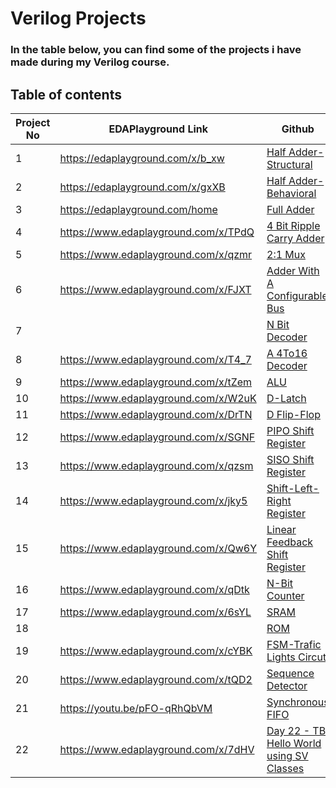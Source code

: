 # Verilog Projects

### In the table below, you can find some of the projects i have made during my Verilog course.


## Table of contents
| Project No | EDAPlayground Link | Github |
| --- | ---- | ---- |
| 1 | https://edaplayground.com/x/b_xw | [Half Adder-Structural ](https://github.com/idanhagai5/Verilog-HDL-Fundamentals-for-Digital-Design-and-Verification/tree/main/Project1)                                |
| 2 | https://edaplayground.com/x/gxXB | [Half Adder-Behavioral ](https://github.com/idanhagai5/Verilog-HDL-Fundamentals-for-Digital-Design-and-Verification/tree/main/Project2)        |
| 3 | https://edaplayground.com/home | [Full Adder](https://github.com/idanhagai5/Verilog-HDL-Fundamentals-for-Digital-Design-and-Verification/tree/main/Project3)                     |
| 4 | https://www.edaplayground.com/x/TPdQ | [4 Bit Ripple Carry Adder](https://github.com/idanhagai5/Verilog-HDL-Fundamentals-for-Digital-Design-and-Verification/tree/main/Project4)                           |
| 5 | https://www.edaplayground.com/x/qzmr | [2:1 Mux](https://github.com/idanhagai5/Verilog-HDL-Fundamentals-for-Digital-Design-and-Verification/tree/main/Project5)                        |
| 6 | https://www.edaplayground.com/x/FJXT | [Adder With A Configurable Bus](https://github.com/idanhagai5/Verilog-HDL-Fundamentals-for-Digital-Design-and-Verification/tree/main/Project6)                     |
| 7 | | [N Bit Decoder](https://github.com/idanhagai5/Verilog-HDL-Fundamentals-for-Digital-Design-and-Verification/tree/main/Project7)                                                                      |
| 8 | https://www.edaplayground.com/x/T4_7 | [A 4To16 Decoder](https://github.com/idanhagai5/Verilog-HDL-Fundamentals-for-Digital-Design-and-Verification/tree/main/Project8)        |
| 9 | https://www.edaplayground.com/x/tZem | [ALU](https://github.com/idanhagai5/Verilog-HDL-Fundamentals-for-Digital-Design-and-Verification/tree/main/Project9)           |
|10 | https://www.edaplayground.com/x/W2uK | [D-Latch](https://github.com/idanhagai5/Verilog-HDL-Fundamentals-for-Digital-Design-and-Verification/tree/main/Project10)           |
|11 | https://www.edaplayground.com/x/DrTN | [D Flip-Flop ](https://github.com/idanhagai5/Verilog-HDL-Fundamentals-for-Digital-Design-and-Verification/tree/main/Project11)      |
|12 | https://www.edaplayground.com/x/SGNF | [PIPO Shift Register](https://github.com/idanhagai5/Verilog-HDL-Fundamentals-for-Digital-Design-and-Verification/tree/main/Project%2012)                |
|13 | https://www.edaplayground.com/x/qzsm | [SISO Shift Register](https://github.com/idanhagai5/Verilog-HDL-Fundamentals-for-Digital-Design-and-Verification/tree/main/Project%2013)           |
|14 | https://www.edaplayground.com/x/jky5 | [Shift-Left-Right Register](https://github.com/idanhagai5/Verilog-HDL-Fundamentals-for-Digital-Design-and-Verification/tree/main/Project%2014)          |
|15 | https://www.edaplayground.com/x/Qw6Y | [Linear Feedback Shift Register](https://github.com/idanhagai5/Verilog-HDL-Fundamentals-for-Digital-Design-and-Verification/tree/main/Project%2015)             |
|16 | https://www.edaplayground.com/x/qDtk | [N-Bit Counter](https://github.com/idanhagai5/Verilog-HDL-Fundamentals-for-Digital-Design-and-Verification/tree/main/Project%2016)                      |
|17 | https://www.edaplayground.com/x/6sYL | [SRAM](https://github.com/idanhagai5/Verilog-HDL-Fundamentals-for-Digital-Design-and-Verification/tree/main/Project%2017)         |
|18 | | [ROM](https://github.com/idanhagai5/Verilog-HDL-Fundamentals-for-Digital-Design-and-Verification/tree/main/Project%2018)                                                              |
|19 | https://www.edaplayground.com/x/cYBK | [FSM-Trafic Lights Circut](https://github.com/idanhagai5/Verilog-HDL-Fundamentals-for-Digital-Design-and-Verification/tree/main/Project%2019)                                       |
|20 | https://www.edaplayground.com/x/tQD2 | [Sequence Detector](https://github.com/idanhagai5/Verilog-HDL-Fundamentals-for-Digital-Design-and-Verification/tree/main/Project%2020)                      |
|21 | https://youtu.be/pFO-qRhQbVM | [Synchronous FIFO](https://github.com/idanhagai5/Verilog-HDL-Fundamentals-for-Digital-Design-and-Verification/tree/main/Project%2021)                                                            |
|22 | https://www.edaplayground.com/x/7dHV | [Day 22 - TB Hello World using SV Classes](https://github.com/raulbehl/100DaysOfRTL/tree/main/day22)     |
